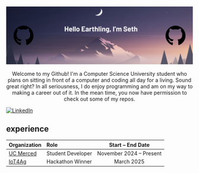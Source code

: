 ![Seth's Banner Image](./images/Github%20Banner.png)


<div align="center">
  Welcome to my Github! I'm a Computer Science University student who plans on sitting in front of a computer and coding all day for a living. Sound great right? In all seriousness, I do enjoy programming and am on my way to making a career out of it. In the mean time, you now have permission to check out some of my repos.
</div>

[![LinkedIn](https://img.shields.io/badge/LinkedIn-Profile-blue?logo=linkedin&logoColor=white)](https://www.linkedin.com/in/sethflucas/)

## experience
| Organization                                                    | Role                     | Start – End Date        |
|:----------------------------------------------------------------|:-------------------------|:-----------------------:|
| [UC Merced](https://www.ucmerced.edu)                           | Student Developer        | November 2024 – Present |
| [IoT4Ag](https://hackmerced.com)                                | Hackathon Winner         | March 2025              |
